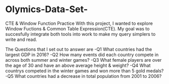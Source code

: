 # Olymics-Data-Set-
CTE &amp; Window Function Practice
With this project, I wanted to explore Window Fuctions & Common Table Expression(CTE). 
My goal was to succesfully integrate both tools into work to make my query simplers to write and read. 

The Questions that I set out to answer are
  -Q1 What countries had the largest GDP in 2016?
  -Q2 How many events did each country compete in across both summer and winter games?
  -Q3 What female players are over the age of 30 and have an above average height & weight?
  -Q4 What countrys competed in the winter games and won more than 5 gold medals?
  -Q5 What countries had a decrease in total population from 2001 to 2006? 
